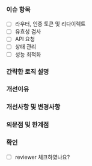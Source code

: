 ### 이슈 항목

- [ ] 라우터, 인증 토큰 및 리다이렉트
- [ ] 유효성 검사
- [ ] API 요청
- [ ] 상태 관리
- [ ] 성능 최적화

### 간략한 로직 설명

### 개선이유

### 개선사항 및 변경사항

### 의문점 및 한계점

### 확인

- [ ] reviewer 체크하였나요?

